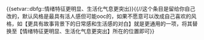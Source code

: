 {{setvar::dbfg::情绪特征更明显、生活化气息更突出}}{{//这个条目是留给你自己改的，默认风格是最具有活人感但可能ooc的，如果不愿意可以改成自己喜欢的风格，如【更具有故事背景下的日常感和生活感的对白】就是更通用的一项，将其替换至【情绪特征更明显、生活化气息更突出】所在的位置即可}}